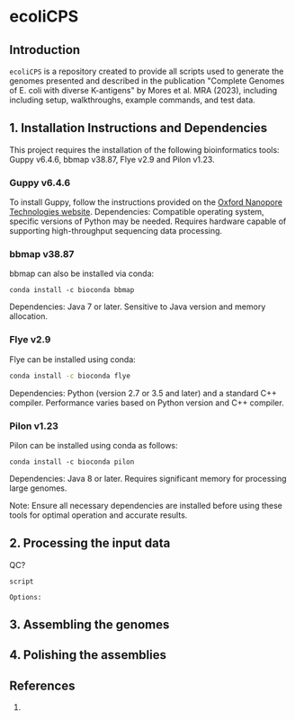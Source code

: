 # ecoliCPS

## Introduction

`ecoliCPS` is a repository created to provide all scripts used to generate the genomes presented and described in the publication "Complete Genomes of E. coli with diverse K-antigens" by Mores et al. MRA (2023), including including setup, walkthroughs, example commands, and test data.


## 1. Installation Instructions and Dependencies
This project requires the installation of the following bioinformatics tools: Guppy v6.4.6, bbmap v38.87, Flye v2.9 and Pilon v1.23.

### Guppy v6.4.6
To install Guppy, follow the instructions provided on the [Oxford Nanopore Technologies website](https://nanoporetech.com). 
Dependencies: Compatible operating system, specific versions of Python may be needed. Requires hardware capable of supporting high-throughput sequencing data processing.

### bbmap v38.87
bbmap can also be installed via conda:
```
conda install -c bioconda bbmap
```
Dependencies: Java 7 or later. Sensitive to Java version and memory allocation.

### Flye v2.9
Flye can be installed using conda:
```bash
conda install -c bioconda flye
```
Dependencies: Python (version 2.7 or 3.5 and later) and a standard C++ compiler. Performance varies based on Python version and C++ compiler.

### Pilon v1.23
Pilon can be installed using conda as follows:
```
conda install -c bioconda pilon
```
Dependencies: Java 8 or later. Requires significant memory for processing large genomes.


Note: Ensure all necessary dependencies are installed before using these tools for optimal operation and accurate results.



## 2. Processing the input data
QC?

```
script
```

```
Options:

```

## 3. Assembling the genomes

## 4. Polishing the assemblies



## References

1.

